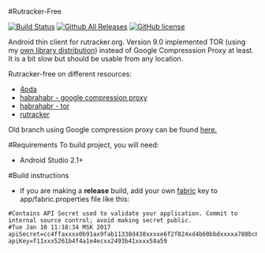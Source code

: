 #Rutracker-Free

[![Build Status](https://travis-ci.org/jehy/rutracker-free.svg?branch=master)](https://travis-ci.org/jehy/rutracker-free)
[![Github All Releases](https://img.shields.io/github/downloads/jehy/rutracker-free/total.svg)](https://github.com/jehy/rutracker-free/releases)
[![GitHub license](https://img.shields.io/badge/license-Apache%202-blue.svg)](https://raw.githubusercontent.com/jehy/rutracker-free/master/License.md)

Android thin client for rutracker.org.
Version 9.0 implemented TOR
(using my [own library distribution](https://github.com/jehy/Tor-Onion-Proxy-Library))
instead of Google Compresssion Proxy at least.
It is a bit slow but should be usable from any location.

Rutracker-free on different resources:

* [4pda](http://4pda.ru/forum/index.php?showtopic=733085)
* [habrahabr - google compression proxy](https://habrahabr.ru/post/279267/)
* [habrahabr - tor](https://habrahabr.ru/post/313030/)
* [rutracker](http://rutracker.org/forum/viewtopic.php?t=5191131)

Old branch using Google compression proxy can be found
 [here.](https://github.com/jehy/rutracker-free/tree/old/GCP)

#Requirements
To build project, you will need:
* Android Studio 2.1+

#Build instructions
* If you are making a **release** build, add your own [fabric](https://fabric.io)
key to app/fabric.properties file like this:
```
#Contains API Secret used to validate your application. Commit to internal source control; avoid making secret public.
#Tue Jan 10 11:18:34 MSK 2017
apiSecret=cc4ffaxxxx0b91ax9fab11338d438xxxxe6f2f824xd4b60bbdxxxxa788bc629
apiKey=f11xxx5261b4f4a1e4ecxx2493b41xxxx58a59
```
